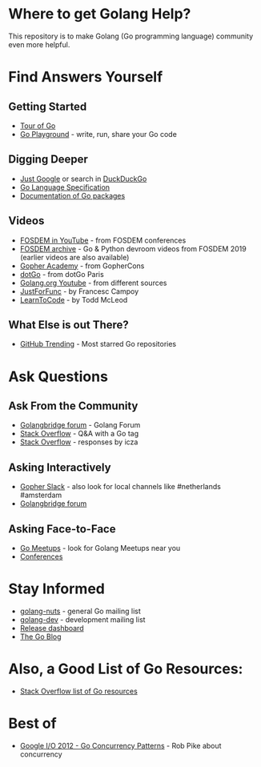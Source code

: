 # Where to get Golang Help?

This repository is to make Golang (Go programming language) community even more helpful.

# Find Answers Yourself

## Getting Started

* [Tour of Go](https://tour.golang.org/welcome/1)
* [Go Playground](https://play.golang.org/) - write, run, share your Go code

## Digging Deeper

* [Just Google](www.google.com) or search in [DuckDuckGo](https://duckduckgo.com/)
* [Go Language Specification](https://golang.org/ref/spec)
* [Documentation of Go packages](https://godoc.org/)

## Videos

* [FOSDEM in YouTube](https://www.youtube.com/user/fosdemtalks/search?query=go) - from FOSDEM conferences
* [FOSDEM archive](https://video.fosdem.org/2019/UD2.120/) - Go & Python devroom videos from FOSDEM 2019 (earlier videos are also available)
* [Gopher Academy](https://www.youtube.com/channel/UCx9QVEApa5BKLw9r8cnOFEA) - from GopherCons
* [dotGo](https://www.dotconferences.com/conference/dotgo) - from dotGo Paris
* [Golang.org Youtube](https://www.youtube.com/user/gocoding/videos) - from different sources
* [JustForFunc](https://www.youtube.com/channel/UC_BzFbxG2za3bp5NRRRXJSw) - by Francesc Campoy
* [LearnToCode](https://www.youtube.com/user/toddmcleod/search?query=golang) - by Todd McLeod

## What Else is out There?

* [GitHub Trending](https://github.com/trending/go?since=monthly) - Most starred Go repositories

# Ask Questions

## Ask From the Community

* [Golangbridge forum](https://forum.golangbridge.org/) - Golang Forum
* [Stack Overflow](https://stackoverflow.com/questions/tagged/go) - Q&A with a Go tag
* [Stack Overflow](https://stackoverflow.com/search?q=user:1705598+[go]) - responses by icza

## Asking Interactively

* [Gopher Slack](https://gophers.slack.com/) - also look for local channels like #netherlands #amsterdam
* [Golangbridge forum](https://forum.golangbridge.org/)

## Asking Face-to-Face

* [Go Meetups](https://www.meetup.com/) - look for Golang Meetups near you
* [Conferences](https://github.com/golang/go/wiki/Conferences)

# Stay Informed

* [golang-nuts](https://groups.google.com/forum/?fromgroups=#!forum/golang-nuts) - general Go mailing list
* [golang-dev](https://groups.google.com/forum/?fromgroups=#!forum/golang-dev) - development mailing list
* [Release dashboard](https://dev.golang.org/release)
* [The Go Blog](https://blog.golang.org/)


# Also, a Good List of Go Resources:

* [Stack Overflow list of Go resources](https://stackoverflow.com/tags/go/info)

# Best of

* [Google I/O 2012 - Go Concurrency Patterns](https://www.youtube.com/watch?v=f6kdp27TYZs) - Rob Pike about concurrency